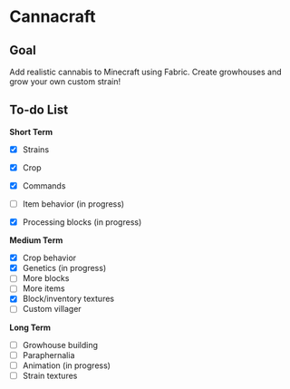 # Cannacraft
## Goal
Add realistic cannabis to Minecraft using Fabric. Create growhouses and grow your own custom strain!


## To-do List
**Short Term**
* [X] Strains
* [X] Crop
* [X] Commands
* [ ] Item behavior (in progress)
* [X] Processing blocks (in progress)


**Medium Term**
* [X] Crop behavior
* [X] Genetics (in progress)
* [ ] More blocks
* [ ] More items
* [X] Block/inventory textures
* [ ] Custom villager

**Long Term**
* [ ] Growhouse building
* [ ] Paraphernalia
* [ ] Animation (in progress)
* [ ] Strain textures
